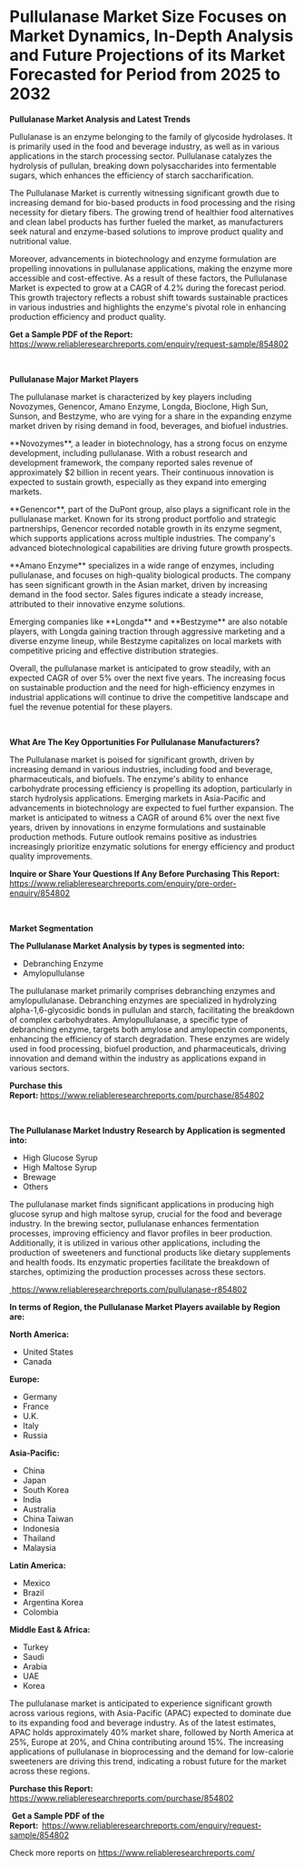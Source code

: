 <p><h1>Pullulanase Market Size Focuses on Market Dynamics, In-Depth Analysis and Future Projections of its Market Forecasted for Period from 2025 to 2032</h1></p><p><strong>Pullulanase Market Analysis and Latest Trends</strong></p>
<p><p>Pullulanase is an enzyme belonging to the family of glycoside hydrolases. It is primarily used in the food and beverage industry, as well as in various applications in the starch processing sector. Pullulanase catalyzes the hydrolysis of pullulan, breaking down polysaccharides into fermentable sugars, which enhances the efficiency of starch saccharification. </p><p>The Pullulanase Market is currently witnessing significant growth due to increasing demand for bio-based products in food processing and the rising necessity for dietary fibers. The growing trend of healthier food alternatives and clean label products has further fueled the market, as manufacturers seek natural and enzyme-based solutions to improve product quality and nutritional value. </p><p>Moreover, advancements in biotechnology and enzyme formulation are propelling innovations in pullulanase applications, making the enzyme more accessible and cost-effective. As a result of these factors, the Pullulanase Market is expected to grow at a CAGR of 4.2% during the forecast period. This growth trajectory reflects a robust shift towards sustainable practices in various industries and highlights the enzyme's pivotal role in enhancing production efficiency and product quality.</p></p>
<p><strong>Get a Sample PDF of the Report:&nbsp;</strong> <a href="https://www.reliableresearchreports.com/enquiry/request-sample/854802?utm_campaign=2263&utm_medium=2&utm_source=Github&utm_content=ia&utm_term=14022025&utm_id=pullulanase">https://www.reliableresearchreports.com/enquiry/request-sample/854802</a></p>
<p>&nbsp;</p>
<p><strong>Pullulanase Major Market Players</strong></p>
<p><p>The pullulanase market is characterized by key players including Novozymes, Genencor, Amano Enzyme, Longda, Bioclone, High Sun, Sunson, and Bestzyme, who are vying for a share in the expanding enzyme market driven by rising demand in food, beverages, and biofuel industries.</p><p>**Novozymes**, a leader in biotechnology, has a strong focus on enzyme development, including pullulanase. With a robust research and development framework, the company reported sales revenue of approximately $2 billion in recent years. Their continuous innovation is expected to sustain growth, especially as they expand into emerging markets.</p><p>**Genencor**, part of the DuPont group, also plays a significant role in the pullulanase market. Known for its strong product portfolio and strategic partnerships, Genencor recorded notable growth in its enzyme segment, which supports applications across multiple industries. The company's advanced biotechnological capabilities are driving future growth prospects.</p><p>**Amano Enzyme** specializes in a wide range of enzymes, including pullulanase, and focuses on high-quality biological products. The company has seen significant growth in the Asian market, driven by increasing demand in the food sector. Sales figures indicate a steady increase, attributed to their innovative enzyme solutions.</p><p>Emerging companies like **Longda** and **Bestzyme** are also notable players, with Longda gaining traction through aggressive marketing and a diverse enzyme lineup, while Bestzyme capitalizes on local markets with competitive pricing and effective distribution strategies.</p><p>Overall, the pullulanase market is anticipated to grow steadily, with an expected CAGR of over 5% over the next five years. The increasing focus on sustainable production and the need for high-efficiency enzymes in industrial applications will continue to drive the competitive landscape and fuel the revenue potential for these players.</p></p>
<p>&nbsp;</p>
<p><strong>What Are The Key Opportunities For Pullulanase Manufacturers?</strong></p>
<p><p>The Pullulanase market is poised for significant growth, driven by increasing demand in various industries, including food and beverage, pharmaceuticals, and biofuels. The enzyme's ability to enhance carbohydrate processing efficiency is propelling its adoption, particularly in starch hydrolysis applications. Emerging markets in Asia-Pacific and advancements in biotechnology are expected to fuel further expansion. The market is anticipated to witness a CAGR of around 6% over the next five years, driven by innovations in enzyme formulations and sustainable production methods. Future outlook remains positive as industries increasingly prioritize enzymatic solutions for energy efficiency and product quality improvements.</p></p>
<p><strong>Inquire or Share Your Questions If Any Before Purchasing This Report:</strong> <a href="https://www.reliableresearchreports.com/enquiry/pre-order-enquiry/854802?utm_campaign=2263&utm_medium=2&utm_source=Github&utm_content=ia&utm_term=14022025&utm_id=pullulanase">https://www.reliableresearchreports.com/enquiry/pre-order-enquiry/854802</a></p>
<p>&nbsp;</p>
<p><strong>Market Segmentation</strong></p>
<p><strong>The Pullulanase Market Analysis by types is segmented into:</strong></p>
<p><ul><li>Debranching Enzyme</li><li>Amylopullulanse</li></ul></p>
<p><p>The pullulanase market primarily comprises debranching enzymes and amylopullulanase. Debranching enzymes are specialized in hydrolyzing alpha-1,6-glycosidic bonds in pullulan and starch, facilitating the breakdown of complex carbohydrates. Amylopullulanase, a specific type of debranching enzyme, targets both amylose and amylopectin components, enhancing the efficiency of starch degradation. These enzymes are widely used in food processing, biofuel production, and pharmaceuticals, driving innovation and demand within the industry as applications expand in various sectors.</p></p>
<p><strong>Purchase this Report:&nbsp;</strong><a href="https://www.reliableresearchreports.com/purchase/854802?utm_campaign=2263&utm_medium=2&utm_source=Github&utm_content=ia&utm_term=14022025&utm_id=pullulanase">https://www.reliableresearchreports.com/purchase/854802</a></p>
<p>&nbsp;</p>
<p><strong>The Pullulanase Market Industry Research by Application is segmented into:</strong></p>
<p><ul><li>High Glucose Syrup</li><li>High Maltose Syrup</li><li>Brewage</li><li>Others</li></ul></p>
<p><p>The pullulanase market finds significant applications in producing high glucose syrup and high maltose syrup, crucial for the food and beverage industry. In the brewing sector, pullulanase enhances fermentation processes, improving efficiency and flavor profiles in beer production. Additionally, it is utilized in various other applications, including the production of sweeteners and functional products like dietary supplements and health foods. Its enzymatic properties facilitate the breakdown of starches, optimizing the production processes across these sectors.</p></p>
<p><a href="https://www.reliableresearchreports.com/pullulanase-r854802?utm_campaign=2263&utm_medium=2&utm_source=Github&utm_content=ia&utm_term=14022025&utm_id=pullulanase">&nbsp;https://www.reliableresearchreports.com/pullulanase-r854802</a></p>
<p><strong>In terms of Region, the Pullulanase Market Players available by Region are:</strong></p>
<p>
    <p> <strong> North America: </strong>
        <ul>
            <li>United States</li>
            <li>Canada</li>
        </ul>
        </p> 
    <p> <strong> Europe: </strong>
        <ul>
            <li>Germany</li>
            <li>France</li>
            <li>U.K.</li>
            <li>Italy</li>
            <li>Russia</li>
        </ul>
        </p> 
    <p> <strong> Asia-Pacific: </strong>
        <ul>
            <li>China</li>
            <li>Japan</li>
            <li>South Korea</li>
            <li>India</li>
            <li>Australia</li>
            <li>China Taiwan</li>
            <li>Indonesia</li>
            <li>Thailand</li>
            <li>Malaysia</li>
        </ul>
        </p> 
    <p> <strong> Latin America: </strong>
        <ul>
            <li>Mexico</li>
            <li>Brazil</li>
            <li>Argentina Korea</li>
            <li>Colombia</li>
        </ul>
        </p> 
    <p> <strong> Middle East & Africa: </strong>
        <ul>
            <li>Turkey</li>
            <li>Saudi</li>
            <li>Arabia</li>
            <li>UAE</li>
            <li>Korea</li>
        </ul>
    </p>
    </p>
<p><p>The pullulanase market is anticipated to experience significant growth across various regions, with Asia-Pacific (APAC) expected to dominate due to its expanding food and beverage industry. As of the latest estimates, APAC holds approximately 40% market share, followed by North America at 25%, Europe at 20%, and China contributing around 15%. The increasing applications of pullulanase in bioprocessing and the demand for low-calorie sweeteners are driving this trend, indicating a robust future for the market across these regions.</p></p>
<p><strong>Purchase this Report: </strong><a href="https://www.reliableresearchreports.com/purchase/854802?utm_campaign=2263&utm_medium=2&utm_source=Github&utm_content=ia&utm_term=14022025&utm_id=pullulanase">https://www.reliableresearchreports.com/purchase/854802</a></p>
<p>&nbsp;<strong>Get a Sample PDF of the Report:&nbsp;&nbsp;</strong><a href="https://www.reliableresearchreports.com/enquiry/request-sample/854802?utm_campaign=2263&utm_medium=2&utm_source=Github&utm_content=ia&utm_term=14022025&utm_id=pullulanase">https://www.reliableresearchreports.com/enquiry/request-sample/854802</a></p>
<p><strong></strong></p>
<p>Check more reports on <a href="https://www.reliableresearchreports.com/?utm_campaign=2263&utm_medium=2&utm_source=Github&utm_content=ia&utm_term=14022025&utm_id=pullulanase">https://www.reliableresearchreports.com/</a></p>